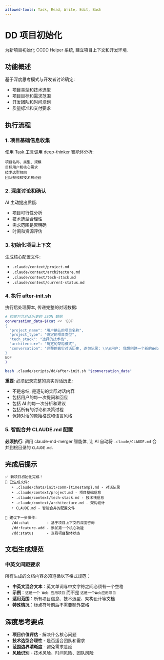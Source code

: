 ```yaml
---
allowed-tools: Task, Read, Write, Edit, Bash
---
```


# DD 项目初始化

为新项目初始化 CCDD Helper 系统, 建立项目上下文和开发环境.

## 功能概述

基于深度思考模式与开发者讨论确定:

- 项目类型和技术选型
- 项目目标和需求范围
- 开发团队和时间规划
- 质量标准和交付要求

## 执行流程

### 1. 项目基础信息收集

使用 Task 工具调用 deep-thinker 智能体分析:

```
项目名称、类型、规模
目标用户和核心需求
技术选型倾向
团队规模和技术栈经验
```

### 2. 深度讨论和确认

AI 主动提出质疑:

- 项目可行性分析
- 技术选型合理性
- 需求范围是否明确
- 时间和资源评估

### 3. 初始化项目上下文

生成核心配置文件:

- `.claude/context/project.md`
- `.claude/context/architecture.md`
- `.claude/context/tech-stack.md`
- `.claude/context/current-status.md`

### 4. 执行 after-init.sh

执行后处理脚本, 传递完整的对话数据:

```bash
# 构建包含对话历史的 JSON 数据
conversation_data=$(cat << 'EOF'
{
  "project_name": "用户确认的项目名称",
  "project_type": "确定的项目类型",
  "tech_stack": "选择的技术栈",
  "architecture": "确定的架构模式",
  "conversation": "完整的真实对话历史, 逐句记录: \n\n用户: 我想创建一个新的Web应用项目\n助手: 我来帮您创建这个项目. 首先让我了解一些基本信息...\n用户: 这是一个电商平台\n助手: 电商平台需要考虑很多方面. 关于技术选型...\n\n[记录所有实际对话内容, 不是总结]"
}
EOF
)

bash .claude/scripts/dd/after-init.sh "$conversation_data"
```

**重要**: 必须记录完整的真实对话历史:

- 不是总结, 是逐句的实际对话内容
- 包括用户的每一次提问和回应
- 包括 AI 的每一次分析和建议
- 包括所有的讨论和决策过程
- 保持对话的原始格式和语言风格

### 5. 智能合并 CLAUDE.md 配置

**必须执行**: 调用 claude-md-merger 智能体, 让 AI 自动将 `.claude/CLAUDE.md` 合并到根目录的 `CLAUDE.md`.

## 完成后提示

```
✅ 新项目初始化完成！
📝 已生成文件:
   • .claude/chats/init/comm-{timestamp}.md - 对话记录
   • .claude/context/project.md - 项目基础信息
   • .claude/context/tech-stack.md - 技术栈信息
   • .claude/context/architecture.md - 架构设计
   • CLAUDE.md - 智能合并的配置文件

📝 建议下一步操作:
   /dd:chat        - 基于项目上下文的深度咨询
   /dd:feature-add - 添加第一个核心功能
   /dd:status      - 查看项目整体状态
```

## 文档生成规范

### 中英文间距要求

所有生成的文档内容必须遵循以下格式规范：

- **中英文混合文本**：英文单词与中文字符之间必须有一个空格
- **示例**：`这是一个 Web 应用项目` 而不是 `这是一个Web应用项目`
- **适用范围**：所有项目信息、技术选型、架构设计等文档
- **特殊情况**：标点符号前后不需要额外空格

## 深度思考要点

- **项目价值评估** - 解决什么核心问题
- **技术选型合理性** - 是否适合团队和需求
- **范围边界清晰度** - 避免需求蔓延
- **风险识别** - 技术风险、时间风险、团队风险
